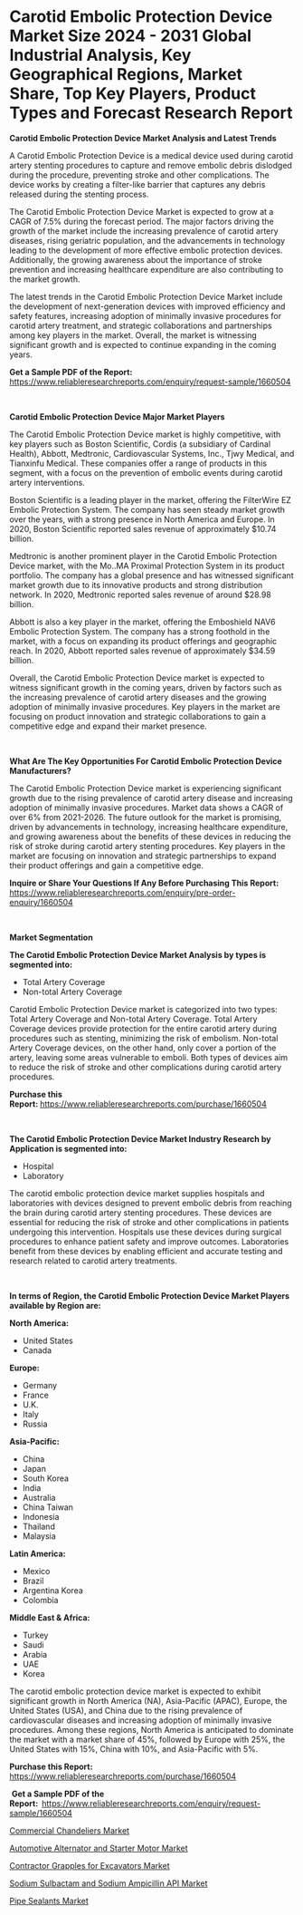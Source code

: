 <p><h1>Carotid Embolic Protection Device Market Size 2024 - 2031 Global Industrial Analysis, Key Geographical Regions, Market Share, Top Key Players, Product Types and Forecast Research Report</h1></p><p><strong>Carotid Embolic Protection Device Market Analysis and Latest Trends</strong></p>
<p><p>A Carotid Embolic Protection Device is a medical device used during carotid artery stenting procedures to capture and remove embolic debris dislodged during the procedure, preventing stroke and other complications. The device works by creating a filter-like barrier that captures any debris released during the stenting process.</p><p>The Carotid Embolic Protection Device Market is expected to grow at a CAGR of 7.5% during the forecast period. The major factors driving the growth of the market include the increasing prevalence of carotid artery diseases, rising geriatric population, and the advancements in technology leading to the development of more effective embolic protection devices. Additionally, the growing awareness about the importance of stroke prevention and increasing healthcare expenditure are also contributing to the market growth.</p><p>The latest trends in the Carotid Embolic Protection Device Market include the development of next-generation devices with improved efficiency and safety features, increasing adoption of minimally invasive procedures for carotid artery treatment, and strategic collaborations and partnerships among key players in the market. Overall, the market is witnessing significant growth and is expected to continue expanding in the coming years.</p></p>
<p><strong>Get a Sample PDF of the Report:&nbsp;</strong> <a href="https://www.reliableresearchreports.com/enquiry/request-sample/1660504">https://www.reliableresearchreports.com/enquiry/request-sample/1660504</a></p>
<p>&nbsp;</p>
<p><strong>Carotid Embolic Protection Device Major Market Players</strong></p>
<p><p>The Carotid Embolic Protection Device market is highly competitive, with key players such as Boston Scientific, Cordis (a subsidiary of Cardinal Health), Abbott, Medtronic, Cardiovascular Systems, Inc., Tjwy Medical, and Tianxinfu Medical. These companies offer a range of products in this segment, with a focus on the prevention of embolic events during carotid artery interventions.</p><p>Boston Scientific is a leading player in the market, offering the FilterWire EZ Embolic Protection System. The company has seen steady market growth over the years, with a strong presence in North America and Europe. In 2020, Boston Scientific reported sales revenue of approximately $10.74 billion.</p><p>Medtronic is another prominent player in the Carotid Embolic Protection Device market, with the Mo..MA Proximal Protection System in its product portfolio. The company has a global presence and has witnessed significant market growth due to its innovative products and strong distribution network. In 2020, Medtronic reported sales revenue of around $28.98 billion.</p><p>Abbott is also a key player in the market, offering the Emboshield NAV6 Embolic Protection System. The company has a strong foothold in the market, with a focus on expanding its product offerings and geographic reach. In 2020, Abbott reported sales revenue of approximately $34.59 billion.</p><p>Overall, the Carotid Embolic Protection Device market is expected to witness significant growth in the coming years, driven by factors such as the increasing prevalence of carotid artery diseases and the growing adoption of minimally invasive procedures. Key players in the market are focusing on product innovation and strategic collaborations to gain a competitive edge and expand their market presence.</p></p>
<p>&nbsp;</p>
<p><strong>What Are The Key Opportunities For Carotid Embolic Protection Device Manufacturers?</strong></p>
<p><p>The Carotid Embolic Protection Device market is experiencing significant growth due to the rising prevalence of carotid artery disease and increasing adoption of minimally invasive procedures. Market data shows a CAGR of over 6% from 2021-2026. The future outlook for the market is promising, driven by advancements in technology, increasing healthcare expenditure, and growing awareness about the benefits of these devices in reducing the risk of stroke during carotid artery stenting procedures. Key players in the market are focusing on innovation and strategic partnerships to expand their product offerings and gain a competitive edge.</p></p>
<p><strong>Inquire or Share Your Questions If Any Before Purchasing This Report:</strong> <a href="https://www.reliableresearchreports.com/enquiry/pre-order-enquiry/1660504">https://www.reliableresearchreports.com/enquiry/pre-order-enquiry/1660504</a></p>
<p>&nbsp;</p>
<p><strong>Market Segmentation</strong></p>
<p><strong>The Carotid Embolic Protection Device Market Analysis by types is segmented into:</strong></p>
<p><ul><li>Total Artery Coverage</li><li>Non-total Artery Coverage</li></ul></p>
<p><p>Carotid Embolic Protection Device market is categorized into two types: Total Artery Coverage and Non-total Artery Coverage. Total Artery Coverage devices provide protection for the entire carotid artery during procedures such as stenting, minimizing the risk of embolism. Non-total Artery Coverage devices, on the other hand, only cover a portion of the artery, leaving some areas vulnerable to emboli. Both types of devices aim to reduce the risk of stroke and other complications during carotid artery procedures.</p></p>
<p><strong>Purchase this Report:&nbsp;</strong><a href="https://www.reliableresearchreports.com/purchase/1660504">https://www.reliableresearchreports.com/purchase/1660504</a></p>
<p>&nbsp;</p>
<p><strong>The Carotid Embolic Protection Device Market Industry Research by Application is segmented into:</strong></p>
<p><ul><li>Hospital</li><li>Laboratory</li></ul></p>
<p><p>The carotid embolic protection device market supplies hospitals and laboratories with devices designed to prevent embolic debris from reaching the brain during carotid artery stenting procedures. These devices are essential for reducing the risk of stroke and other complications in patients undergoing this intervention. Hospitals use these devices during surgical procedures to enhance patient safety and improve outcomes. Laboratories benefit from these devices by enabling efficient and accurate testing and research related to carotid artery treatments.</p></p>
<p>&nbsp;</p>
<p><strong>In terms of Region, the Carotid Embolic Protection Device Market Players available by Region are:</strong></p>
<p>
    <p> <strong> North America: </strong>
        <ul>
            <li>United States</li>
            <li>Canada</li>
        </ul>
        </p> 
    <p> <strong> Europe: </strong>
        <ul>
            <li>Germany</li>
            <li>France</li>
            <li>U.K.</li>
            <li>Italy</li>
            <li>Russia</li>
        </ul>
        </p> 
    <p> <strong> Asia-Pacific: </strong>
        <ul>
            <li>China</li>
            <li>Japan</li>
            <li>South Korea</li>
            <li>India</li>
            <li>Australia</li>
            <li>China Taiwan</li>
            <li>Indonesia</li>
            <li>Thailand</li>
            <li>Malaysia</li>
        </ul>
        </p> 
    <p> <strong> Latin America: </strong>
        <ul>
            <li>Mexico</li>
            <li>Brazil</li>
            <li>Argentina Korea</li>
            <li>Colombia</li>
        </ul>
        </p> 
    <p> <strong> Middle East & Africa: </strong>
        <ul>
            <li>Turkey</li>
            <li>Saudi</li>
            <li>Arabia</li>
            <li>UAE</li>
            <li>Korea</li>
        </ul>
    </p>
    </p>
<p><p>The carotid embolic protection device market is expected to exhibit significant growth in North America (NA), Asia-Pacific (APAC), Europe, the United States (USA), and China due to the rising prevalence of cardiovascular diseases and increasing adoption of minimally invasive procedures. Among these regions, North America is anticipated to dominate the market with a market share of 45%, followed by Europe with 25%, the United States with 15%, China with 10%, and Asia-Pacific with 5%.</p></p>
<p><strong>Purchase this Report: </strong><a href="https://www.reliableresearchreports.com/purchase/1660504">https://www.reliableresearchreports.com/purchase/1660504</a></p>
<p>&nbsp;<strong>Get a Sample PDF of the Report:&nbsp;&nbsp;</strong><a href="https://www.reliableresearchreports.com/enquiry/request-sample/1660504">https://www.reliableresearchreports.com/enquiry/request-sample/1660504</a></p>
<p><strong></strong></p>
<p><p><a href="https://view.publitas.com/reportprime-1/global-commercial-chandeliers-market-by-types-applications-and-major-players-with-regional-growth-rate-analysis-and-development-situation-from-2024-to-2031/">Commercial Chandeliers Market</a></p><p><a href="https://issuu.com/reportprime-2/docs/automotive-alternator-and-starter-motor-market-siz">Automotive Alternator and Starter Motor Market</a></p><p><a href="https://shimmer-gardenia-37a.notion.site/Contractor-Grapples-for-Excavators-Market-Size-Share-Trends-Analysis-Report-By-Material-By-Type--7d569b58034c4a47852aa57273702c77">Contractor Grapples for Excavators Market</a></p><p><a href="https://github.com/angelajermaine/Market-Research-Report-List-2/blob/main/sodium-sulbactam-and-sodium-ampicillin-api-market.md">Sodium Sulbactam and Sodium Ampicillin API Market</a></p><p><a href="https://view.publitas.com/reportprime-1/pipe-sealants-market-dynamics-2024-2031-also-about-its-market-trends-projections-and-opportunities/">Pipe Sealants Market</a></p></p>